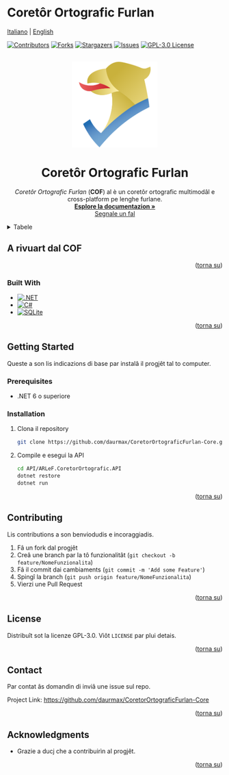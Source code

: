 # Coretôr Ortografic Furlan

[Italiano](ita.md) | [English](eng.md)

<div id="top"></div>

[![Contributors][contributors-shield]][contributors-url]
[![Forks][forks-shield]][forks-url]
[![Stargazers][stars-shield]][stars-url]
[![Issues][issues-shield]][issues-url]
[![GPL-3.0 License][license-shield]][license-url]

<br />
<div align="center">
  <a href="https://github.com/daurmax/CoretorOrtograficFurlan-Core">
    <img src="Assets/cof_logo.svg" alt="Logo" width="200" height="200">
  </a>
  <h1 align="center"><b>Coretôr Ortografic Furlan</b></h1>

  <p align="center">
    <i>Coretôr Ortografic Furlan</i> (<b>COF</b>) al è un coretôr ortografic multimodâl e cross-platform pe lenghe furlane.
    <br />
    <a href="https://github.com/daurmax/CoretorOrtograficFurlan-Core"><strong>Esplore la documentazion »</strong></a>
    <br />
    <a href="https://github.com/daurmax/CoretorOrtograficFurlan-Core/issues">Segnale un fal</a>
  </p>
</div>

<details>
  <summary>Tabele</summary>
  <ol>
    <li>
      <a href="#about-the-project">A rivuart dal COF</a>
      <ul>
        <li><a href="#built-with">Built With</a></li>
      </ul>
    </li>
    <li>
      <a href="#getting-started">Getting Started</a>
      <ul>
        <li><a href="#prerequisites">Prerequisites</a></li>
        <li><a href="#installation">Installation</a></li>
      </ul>
    </li>
    <li><a href="#contributing">Contributing</a></li>
    <li><a href="#license">License</a></li>
    <li><a href="#contact">Contact</a></li>
    <li><a href="#acknowledgments">Acknowledgments</a></li>
  </ol>
</details>

## A rivuart dal COF

<p align="right">(<a href="#top">torna su</a>)</p>

### Built With

* [![.NET][.NET]][.NET-url]
* [![C#][C#]][C#-url]
* [![SQLite][SQLite]][SQLite-url]

<p align="right">(<a href="#top">torna su</a>)</p>

## Getting Started

Queste a son lis indicazions di base par instalâ il progjêt tal to computer.

### Prerequisites

* .NET 6 o superiore

### Installation

1. Clona il repository
   ```bash
   git clone https://github.com/daurmax/CoretorOrtograficFurlan-Core.git
   ```
2. Compile e esegui la API
   ```bash
   cd API/ARLeF.CoretorOrtografic.API
   dotnet restore
   dotnet run
   ```

<p align="right">(<a href="#top">torna su</a>)</p>


## Contributing

Lis contributions a son benviodudis e incoraggiadis.
1. Fâ un fork dal progjêt
2. Creâ une branch par la tô funzionalitât (`git checkout -b feature/NomeFunzionalita`)
3. Fâ il commit dai cambiaments (`git commit -m 'Add some Feature'`)
4. Spingî la branch (`git push origin feature/NomeFunzionalita`)
5. Vierzi une Pull Request

<p align="right">(<a href="#top">torna su</a>)</p>

## License

Distribuît sot la licenze GPL-3.0. Viôt `LICENSE` par plui detais.

<p align="right">(<a href="#top">torna su</a>)</p>

## Contact

Par contat âs domandìn di inviâ une issue sul repo.

Project Link: <https://github.com/daurmax/CoretorOrtograficFurlan-Core>

<p align="right">(<a href="#top">torna su</a>)</p>

## Acknowledgments

* Grazie a ducj che a contribuirìn al progjêt.

<p align="right">(<a href="#top">torna su</a>)</p>

[contributors-shield]: https://img.shields.io/github/contributors/daurmax/CoretorOrtograficFurlan-Core.svg?style=for-the-badge
[contributors-url]: https://github.com/daurmax/CoretorOrtograficFurlan-Core/graphs/contributors
[forks-shield]: https://img.shields.io/github/forks/daurmax/CoretorOrtograficFurlan-Core.svg?style=for-the-badge
[forks-url]: https://github.com/daurmax/CoretorOrtograficFurlan-Core/network/members
[stars-shield]: https://img.shields.io/github/stars/daurmax/CoretorOrtograficFurlan-Core.svg?style=for-the-badge
[stars-url]: https://github.com/daurmax/CoretorOrtograficFurlan-Core/stargazers
[issues-shield]: https://img.shields.io/github/issues/daurmax/CoretorOrtograficFurlan-Core.svg?style=for-the-badge
[issues-url]: https://github.com/daurmax/CoretorOrtograficFurlan-Core/issues
[license-shield]: https://img.shields.io/github/license/daurmax/CoretorOrtograficFurlan-Core.svg?style=for-the-badge
[license-url]: https://github.com/daurmax/CoretorOrtograficFurlan-Core/blob/main/LICENSE
[.NET]: https://img.shields.io/badge/.NET-5C2D91?style=for-the-badge&logo=.net&logoColor=white
[.NET-url]: https://dotnet.microsoft.com/
[C#]: https://img.shields.io/badge/c%23-%23239120.svg?style=for-the-badge&logo=c-sharp&logoColor=white
[C#-url]: https://docs.microsoft.com/en-us/dotnet/csharp/
[SQLite]: https://img.shields.io/badge/sqlite-%2307405e.svg?style=for-the-badge&logo=sqlite&logoColor=white
[SQLite-url]: https://www.sqlite.org/
